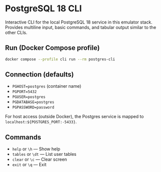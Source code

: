# PostgreSQL 18 CLI

Interactive CLI for the local PostgreSQL 18 service in this emulator stack. Provides multiline input, basic commands, and tabular output similar to the other CLIs.

## Run (Docker Compose profile)

```bash
docker compose --profile cli run --rm postgres-cli
```

## Connection (defaults)

- `PGHOST=postgres` (container name)
- `PGPORT=5432`
- `PGUSER=postgres`
- `PGDATABASE=postgres`
- `PGPASSWORD=password`

For host access (outside Docker), the Postgres service is mapped to `localhost:${POSTGRES_PORT:-5433}`.

## Commands

- `help` or `\h` — Show help
- `tables` or `\dt` — List user tables
- `clear` or `\c` — Clear screen
- `exit` or `\q` — Exit

